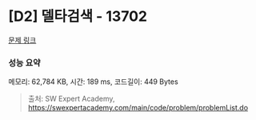 # [D2] 델타검색 - 13702 

[문제 링크](https://swexpertacademy.com/main/code/problem/problemDetail.do?contestProbId=AX73EWcKxLYDFARO) 

### 성능 요약

메모리: 62,784 KB, 시간: 189 ms, 코드길이: 449 Bytes



> 출처: SW Expert Academy, https://swexpertacademy.com/main/code/problem/problemList.do